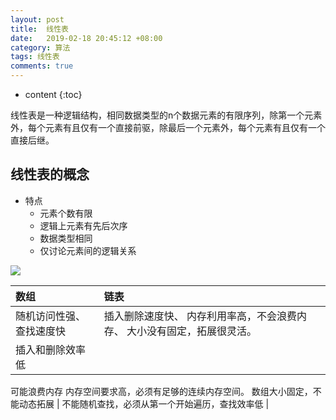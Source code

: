 ```yaml
---
layout: post
title:  线性表
date:   2019-02-18 20:45:12 +08:00
category: 算法
tags: 线性表
comments: true
---
```


* content
{:toc}

线性表是一种逻辑结构，相同数据类型的n个数据元素的有限序列，除第一个元素外，每个元素有且仅有一个直接前驱，除最后一个元素外，每个元素有且仅有一个直接后继。








## 线性表的概念

- 特点
  - 元素个数有限
  - 逻辑上元素有先后次序
  - 数据类型相同
  - 仅讨论元素间的逻辑关系

![](http://git.inspur.com/cloud-doc/vpc-doc/blob/master/media/linetable.png)

| 数组 | 链表     |
| :------------- | :------------- |
| 随机访问性强、查找速度快 |   插入删除速度快、 内存利用率高，不会浪费内存、 大小没有固定，拓展很灵活。     |
| 插入和删除效率低
  可能浪费内存
内存空间要求高，必须有足够的连续内存空间。
数组大小固定，不能动态拓展
                          |    不能随机查找，必须从第一个开始遍历，查找效率低    |
